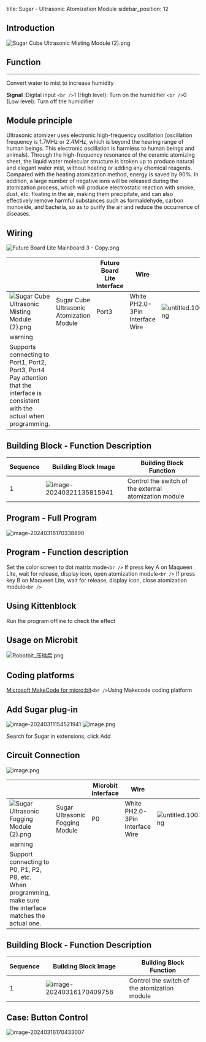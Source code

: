 title: Sugar - Ultrasonic Atomization Module
sidebar_position: 12

## Introduction

![Sugar Cube Ultrasonic Misting Module (2).png](https://learn.kittenbot.cn/2024md_pic/1698301335290-bdf7a6b2-aa90-47a1-bb81-fe1ec9d079d7.png)

## Function

---

Convert water to mist to increase humidity

**Signal**  :Digital input `<br />`1 (High level): Turn on the humidifier `<br />`0 (Low level): Turn off the humidifier

## Module principle

Ultrasonic atomizer uses electronic high-frequency oscillation (oscillation frequency is 1.7MHz or 2.4MHz, which is beyond the hearing range of human beings. This electronic oscillation is harmless to human beings and animals). Through the high-frequency resonance of the ceramic atomizing sheet, the liquid water molecular structure is broken up to produce natural and elegant water mist, without heating or adding any chemical reagents. Compared with the heating atomization method, energy is saved by 90%. In addition, a large number of negative ions will be released during the atomization process, which will produce electrostatic reaction with smoke, dust, etc. floating in the air, making them precipitate, and can also effectively remove harmful substances such as formaldehyde, carbon monoxide, and bacteria, so as to purify the air and reduce the occurrence of diseases.

## Wiring

![Future Board Lite Mainboard 3 - Copy.png](https://learn.kittenbot.cn/2024md_pic/1698301468067-8b94cba4-38b1-4f23-a55a-6389a2d12512.png)

|                                                                                                                                             |                                          | Future Board Lite Interface | Wire                            |                                                                                                                 |
| ------------------------------------------------------------------------------------------------------------------------------------------- | ---------------------------------------- | --------------------------- | ------------------------------- | --------------------------------------------------------------------------------------------------------------- |
| ![Sugar Cube Ultrasonic Misting Module (2).png](https://learn.kittenbot.cn/2024md_pic/1698301335290-bdf7a6b2-aa90-47a1-bb81-fe1ec9d079d7.png) | Sugar Cube Ultrasonic Atomization Module | Port3                       | White PH2.0-3Pin Interface Wire | ![untitled.100.png](https://learn.kittenbot.cn/2024md_pic/1694663456622-fdd52039-7a0c-451f-96a0-feabdc797516.png) |
| warning                                                                                                                                     |                                          |                             |                                 |                                                                                                                 |
| Supports connecting to Port1, Port2, Port3, Port4<br />Pay attention that the interface is consistent with the actual when programming.     |                                          |                             |                                 |                                                                                                                 |

## Building Block - Function Description

| Sequence | Building Block Image                                                                        | Building Block Function                               |
| -------- | ------------------------------------------------------------------------------------------- | ----------------------------------------------------- |
| 1        | ![image-20240321135815941](https://learn.kittenbot.cn/2024md_pic/image-20240321135815941.png) | Control the switch of the external atomization module |

## Program - Full Program

![image-20240316170338890](https://learn.kittenbot.cn/2024md_pic/image-20240316170338890.png)

## Program - Function description

Set the color screen to dot matrix mode`<br />`
If press key A on Maqueen Lite, wait for release, display icon, open atomization module`<br />`
If press key B on Maqueen Lite, wait for release, display icon, close atomization module`<br />`

## Using Kittenblock

Run the program offline to check the effect

## Usage on Microbit

![Robotbit_压缩后.png](https://learn.kittenbot.cn/2024md_pic/1709112761000-c84282ba-fe71-45c1-8ad4-8e7f6fc4738f.png)

## Coding platforms

[Microsoft MakeCode for micro:bit](https://makecode.microbit.org/#editor)`<br />`Using Makecode coding platform

## Add Sugar plug-in

![image-20240311154521941](https://learn.kittenbot.cn/2024md_pic/image-20240311154521941.png)
![image.png](https://learn.kittenbot.cn/2024md_pic/1709111641678-73b61119-c29c-4b48-add7-375ce9a15935.png)

Search for Sugar in extensions, click Add

## Circuit Connection

![image.png](https://learn.kittenbot.cn/2024md_pic/1709782879708-6dd82fbb-6e25-4404-944c-039f412a7000.png)

|                                                                                                                                        |                                 | Microbit Interface | Wire                            |                                                                                                                 |
| -------------------------------------------------------------------------------------------------------------------------------------- | ------------------------------- | ------------------ | ------------------------------- | --------------------------------------------------------------------------------------------------------------- |
| ![Sugar Ultrasonic Fogging Module (2).png](https://learn.kittenbot.cn/2024md_pic/1698301335290-bdf7a6b2-aa90-47a1-bb81-fe1ec9d079d7.png) | Sugar Ultrasonic Fogging Module | P0                 | White PH2.0-3Pin Interface Wire | ![untitled.100.png](https://learn.kittenbot.cn/2024md_pic/1694663456622-fdd52039-7a0c-451f-96a0-feabdc797516.png) |
| warning                                                                                                                                |                                 |                    |                                 |                                                                                                                 |
| Support connecting to P0, P1, P2, P8, etc.<br />When programming, make sure the interface matches the actual one.                      |                                 |                    |                                 |                                                                                                                 |

## Building Block - Function Description

| Sequence | Building Block Image                                                                        | Building Block Function                      |
| -------- | ------------------------------------------------------------------------------------------- | -------------------------------------------- |
| 1        | ![image-20240316170409758](https://learn.kittenbot.cn/2024md_pic/image-20240316170409758.png) | Control the switch of the atomization module |

## Case: Button Control

![image-20240316170433007](https://learn.kittenbot.cn/2024md_pic/image-20240316170433007.png)
